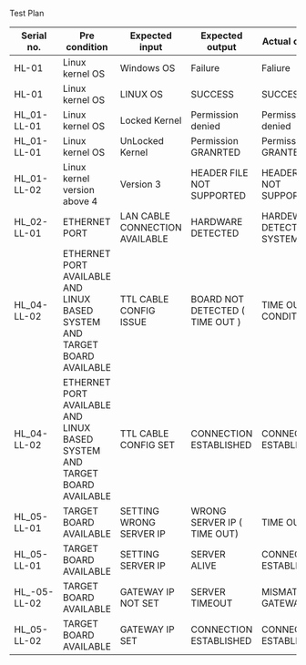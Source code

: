 Test Plan

|Serial no.|Pre condition|Expected input|Expected output|Actual output|
|----------|-------------|--------------|---------------|-------------|
|HL-01|Linux kernel OS|Windows OS|Failure|Faliure|
|HL-01|Linux kernel OS|LINUX OS|SUCCESS|SUCCESS|
|HL_01-LL-01|Linux kernel OS|Locked Kernel|Permission denied|Permission denied|
|HL_01-LL-01|Linux kernel OS|UnLocked Kernel|Permission GRANRTED|Permission GRANTED|
|HL_01-LL-02|Linux kernel version above 4|Version 3|HEADER FILE NOT SUPPORTED|HEADER FILE NOT SUPPORTED|
|HL_02-LL-01|ETHERNET PORT|LAN CABLE CONNECTION AVAILABLE|HARDWARE DETECTED|HARDEWARE DETECTED IN SYSTEM|
|HL_04-LL-02|ETHERNET PORT AVAILABLE AND LINUX BASED SYSTEM AND TARGET BOARD AVAILABLE|TTL CABLE CONFIG ISSUE|BOARD NOT DETECTED ( TIME OUT )|TIME OUT CONDITION|
|HL_04-LL-02|ETHERNET PORT AVAILABLE AND LINUX BASED SYSTEM AND TARGET BOARD AVAILABLE|TTL CABLE CONFIG SET|CONNECTION ESTABLISHED|CONNECTION ESTABLISHED|
|HL_05-LL-01|TARGET BOARD AVAILABLE|SETTING WRONG SERVER IP|WRONG SERVER IP ( TIME OUT)|TIME OUT|
|HL_05-LL-01|TARGET BOARD AVAILABLE|SETTING SERVER IP|SERVER ALIVE|CONNECTION ESTABLISHED|
|HL_-05-LL-02|TARGET BOARD AVAILABLE|GATEWAY IP NOT SET|SERVER TIMEOUT|MISMATCH GATEWAY|
|HL_05-LL-02|TARGET BOARD AVAILABLE|GATEWAY IP SET|CONNECTION ESTABLISHED|CONNECTION ESTABLISHED|
